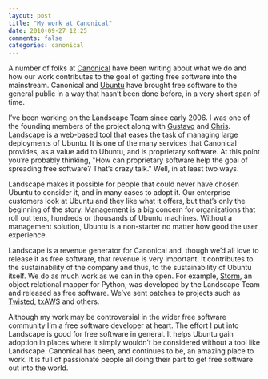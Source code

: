 ```yaml
---
layout: post
title: "My work at Canonical"
date: 2010-09-27 12:25
comments: false
categories: canonical
---
```


A number of folks at [Canonical](http://www.canonical.com/) have been
writing about what we do and how our work contributes to the goal of
getting free software into the mainstream.  Canonical and
[Ubuntu](http://www.ubuntu.com/) have brought free software to the
general public in a way that hasn’t been done before, in a very short
span of time.

I’ve been working on the Landscape Team since early 2006.  I was one
of the founding members of the project along with
[Gustavo](http://blog.labix.org/) and
[Chris](http://radix.twistedmatrix.com/).
[Landscape](http://www.canonical.com/enterprise-services/ubuntu-advantage/landscape)
is a web-based tool that eases the task of managing large deployments
of Ubuntu.  It is one of the many services that Canonical provides, as
a value add to Ubuntu, and is proprietary software.  At this point
you’re probably thinking, "How can proprietary software help the goal
of spreading free software?  That’s crazy talk."  Well, in at least
two ways.

Landscape makes it possible for people that could never have chosen
Ubuntu to consider it, and in many cases to adopt it.  Our enterprise
customers look at Ubuntu and they like what it offers, but that’s only
the beginning of the story.  Management is a big concern for
organizations that roll out tens, hundreds or thousands of Ubuntu
machines.  Without a management solution, Ubuntu is a non-starter no
matter how good the user experience.

Landscape is a revenue generator for Canonical and, though we’d all
love to release it as free software, that revenue is very important.
It contributes to the sustainability of the company and thus, to the
sustainability of Ubuntu itself.  We do as much work as we can in the
open.  For example, [Storm](https://storm.canonical.com/), an object
relational mapper for Python, was developed by the Landscape Team and
released as free software.  We’ve sent patches to projects such as
[Twisted](http://twistedmatrix.com/trac/),
[txAWS](https://launchpad.net/txaws) and others.

Although my work may be controversial in the wider free software
community I’m a free software developer at heart.  The effort I put
into Landscape is good for free software in general.  It helps Ubuntu
gain adoption in places where it simply wouldn’t be considered without
a tool like Landscape.  Canonical has been, and continues to be, an
amazing place to work.  It is full of passionate people all doing
their part to get free software out into the world.
